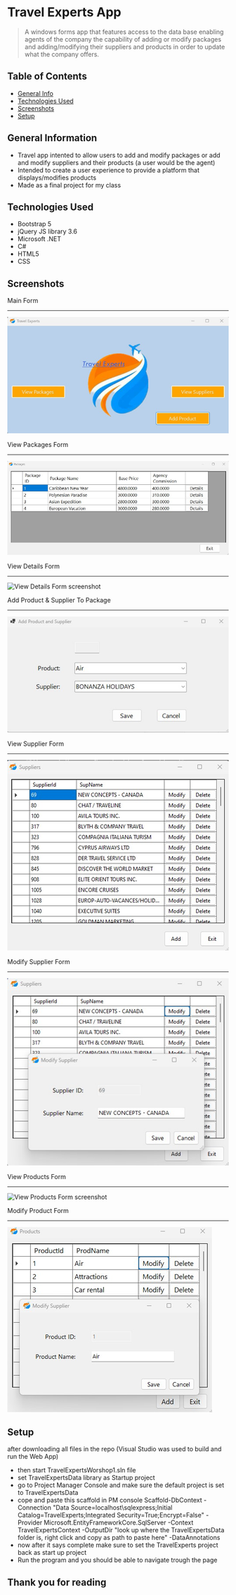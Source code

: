 # Travel Experts App
> A windows forms app that features access to the data base enabling agents of the company the capability of adding or modify packages and adding/modifying their suppliers and products in order to update what the company offers.

## Table of Contents
* [General Info](#general-information)
* [Technologies Used](#technologies-used)
* [Screenshots](#screenshots)
* [Setup](#setup)

## General Information
- Travel app intented to allow users to add and modify packages or add and modify suppliers and their products (a user would be the agent)
- Intended to create a user experience to provide a platform that displays/modifies products
- Made as a final project for my class
<!-- You don't have to answer all the questions - just the ones relevant to your project. -->


## Technologies Used
- Bootstrap 5
- jQuery JS library 3.6
- Microsoft .NET
- C# 
- HTML5
- CSS

## Screenshots

Main Form<hr>
![Main Form screenshot](./img/MainForm.jpg)<br>

View Packages Form<hr>
![View Packages Form screenshot](./img/ViewPackagesForm.jpg)<br>

View Details Form<hr>
![View Details Form screenshot](./img/ViewDetailsForm.jpg)<br>

Add Product & Supplier To Package<hr>
![AddProdSup screenshot](./img/AddProduct&SupplierToPackage.jpg)<br>

View Supplier Form<hr>
![View Supplier Form screenshot](./img/ViewSupplierForm.jpg)<br>

Modify Supplier Form<hr>
![Modify Supplier Form screenshot](./img/ModifySupplierForm.jpg)<br>

View Products Form<hr>
![View Products Form screenshot](./img/ViewProductsrForm.jpg)<br>

Modify Product Form<hr>
![Modify Product Form screenshot](./img/ModifyProductForm.jpg)<br>


## Setup
after downloading all files in the repo (Visual Studio was used to build and run the Web App)
- then start TravelExpertsWorshop1.sln file
- set TravelExpertsData library as Startup project
- go to Project Manager Console and make sure the default project is set to TravelExpertsData
- cope and paste this scaffold in PM console Scaffold-DbContext -Connection "Data Source=localhost\sqlexpress;Initial Catalog=TravelExperts;Integrated Security=True;Encrypt=False" -Provider Microsoft.EntityFrameworkCore.SqlServer -Context TravelExpertsContext -OutputDir "look up where the TravelExpertsData folder is, right click and copy as path to paste here" -DataAnnotations
- now after it says complete make sure to set the TravelExperts project back as start up project
- Run the program and you should be able to navigate trough the page

## Thank you for reading
